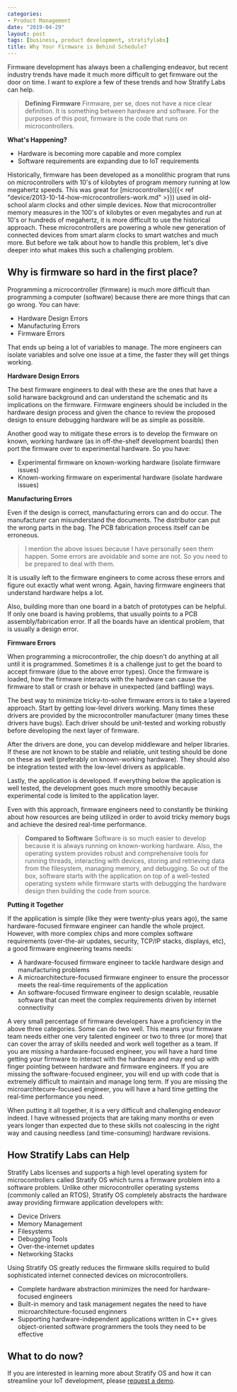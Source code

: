 ```yaml
---
categories:
- Product Management
date: "2019-04-29"
layout: post
tags: [business, product development, stratifylabs]
title: Why Your Firmware is Behind Schedule?
---
```


Firmware development has always been a challenging endeavor, but recent industry trends have made it much more difficult to get firmware out the door on time. I want to explore a few of these trends and how Stratify Labs can help.

> **Defining Firmware** Firmware, per se, does not have a nice clear definition. It is something between hardware and software. For the purposes of this post, firmware is the code that runs on microcontrollers.

**What's Happening?**

- Hardware is becoming more capable and more complex
- Software requirements are expanding due to IoT requirements

Historically, firmware has been developed as a monolithic program that runs on microcontrollers with 10's of kilobytes of program memory running at low megahertz speeds. This was great for [microcontrollers]({{< ref "device/2013-10-14-how-microcontrollers-work.md" >}}) used in old-school alarm clocks and other simple devices. Now that microcontroller memory measures in the 100's of kilobytes or even megabytes and run at 10's or hundreds of megahertz, it is more difficult to use the historical approach. These microcontrollers are powering a whole new generation of connected devices from smart alarm clocks to smart watches and much more. But before we talk about how to handle this problem, let's dive deeper into what makes this such a challenging problem.

## Why is firmware so hard in the first place?

Programming a microcontroller (firmware) is much more difficult than programming a computer (software) because there are more things that can go wrong. You can have:

- Hardware Design Errors
- Manufacturing Errors
- Firmware Errors

That ends up being a lot of variables to manage. The more engineers can isolate variables and solve one issue at a time, the faster they will get things working.

**Hardware Design Errors**

The best firmware engineers to deal with these are the ones that have a solid harware background and can understand the schematic and its implications on the firmware. Firmware engineers should be included in the hardware design process and given the chance to review the proposed design to ensure debugging hardware will be as simple as possible.

Another good way to mitigate these errors is to develop the firmware on known, working hardware (as in off-the-shelf development boards) then port the firmware over to experimental hardware. So you have:

- Experimental firmware on known-working hardware (isolate firmware issues)
- Known-working firmware on experimental hardware (isolate hardware issues)

**Manufacturing Errors**

Even if the design is correct, manufacturing errors can and do occur. The manufacturer can misunderstand the documents. The distributor can put the wrong parts in the bag. The PCB fabrication process itself can be erroneous.

> I mention the above issues because I have personally seen them happen. Some errors are avoidable and some are not. So you need to be prepared to deal with them.

It is usually left to the firmware engineers to come across these errors and figure out exactly what went wrong. Again, having firmware engineers that understand hardware helps a lot. 

Also, building more than one board in a batch of prototypes can be helpful. If only one board is having problems, that usually points to a PCB assembly/fabrication error. If all the boards have an identical problem, that is usually a design error.

**Firmware Errors**

When programming a microcontroller, the chip doesn't do anything at all until it is programmed. Sometimes it is a challenge just to get the board to accept firmware (due to the above error types). Once the firmware is loaded, how the firmware interacts with the hardware can cause the firmware to stall or crash or behave in unexpected (and baffling) ways.

The best way to minimize tricky-to-solve firmware errors is to take a layered approach. Start by getting low-level drivers working. Many times these drivers are provided by the microcontroller manufacturer (many times these drivers have bugs). Each driver should be unit-tested and working robustly before developing the next layer of firmware.

After the drivers are done, you can develop middleware and helper libraries. If these are not known to be stable and reliable, unit testing should be done on these as well (preferably on known-working hardware). They should also be integration tested with the low-level drivers as applicable.

Lastly, the application is developed. If everything below the application is well tested, the development goes much more smoothly because experimental code is limited to the application layer.

Even with this approach, firmware engineers need to constantly be thinking about how resources are being utilized in order to avoid tricky memory bugs and achieve the desired real-time performance.

> **Compared to Software** Software is so much easier to develop because it is always running on known-working hardware. Also, the operating system provides robust and comprehensive tools for running threads, interacting with devices, storing and retrieving data from the filesystem, managing memory, and debugging. So out of the box, software starts with the application on top of a well-tested operating system while firmware starts with debugging the hardware design then building the code from source.

**Putting it Together**

If the application is simple (like they were twenty-plus years ago), the same hardware-focused firmware engineer can handle the whole project. However, with more complex chips and more complex software requirements (over-the-air updates, security, TCP/IP stacks, displays, etc), a good firmware engineering teams needs:

- A hardware-focused firmware engineer to tackle hardware design and manufacturing problems
- A microarchitecture-focused firmware engineer to ensure the processor meets the real-time requirements of the application
- An software-focused firmware engineer to design scalable, reusable software that can meet the complex requirements driven by internet connectivity

A very small percentage of firmware developers have a proficiency in the above three categories. Some can do two well. This means your firmware team needs either one very talented engineer or two to three (or more) that can cover the array of skills needed and work well together as a team. If you are missing a hardware-focused engineer, you will have a hard time getting your firmware to interact with the hardware and may end up with finger pointing between hardware and firmware engineers. If you are missing the software-focused engineer, you will end up with code that is extremely difficult to maintain and manage long term. If you are missing the microarchtecure-focused engineer, you will have a hard time getting the real-time performance you need.

When putting it all together, it is a very difficult and challenging endeavor indeed. I have witnessed projects that are taking many months or even years longer than expected due to these skills not coalescing in the right way and causing needless (and time-consuming) hardware revisions.

## How Stratify Labs can Help

Stratify Labs licenses and supports a high level operating system for microcontrollers called Stratify OS which turns a firmware problem into a software problem. Unlike other microcontroller operating systems (commonly called an RTOS), Stratify OS completely abstracts the hardware away providing firmware application developers with:

- Device Drivers
- Memory Management
- Filesystems
- Debugging Tools
- Over-the-internet updates
- Networking Stacks

Using Stratify OS greatly reduces the firmware skills required to build sophisticated internet connected devices on microcontrollers. 

- Complete hardware abstraction minimizes the need for hardware-focused engineers
- Built-in memory and task management negates the need to have microarchitecture-focused enginners
- Supporting hardware-independent applications written in C++ gives object-oriented software programmers the tools they need to be effective

## What to do now?

If you are interested in learning more about Stratify OS and how it can streamline your IoT development, please [request a demo](https://stratifylabs.co).






